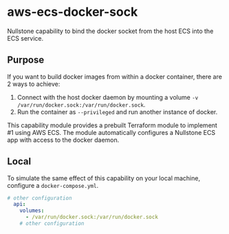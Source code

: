 # aws-ecs-docker-sock

Nullstone capability to bind the docker socket from the host ECS into the ECS service.

## Purpose

If you want to build docker images from within a docker container, there are 2 ways to achieve:
1. Connect with the host docker daemon by mounting a volume `-v /var/run/docker.sock:/var/run/docker.sock`.
2. Run the container as `--privileged` and run another instance of docker.

This capability module provides a prebuilt Terraform module to implement #1 using AWS ECS.
The module automatically configures a Nullstone ECS app with access to the docker daemon.

## Local

To simulate the same effect of this capability on your local machine, configure a `docker-compose.yml`.

```yaml
# other configuration
  api:
    volumes:
      - /var/run/docker.sock:/var/run/docker.sock
    # other configuration
```

